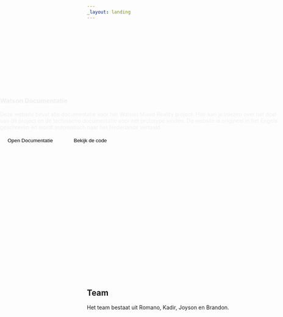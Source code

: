 ```yaml
---
_layout: landing
---
```


<section class="watson-banner">
    <section class="container-xxl">
        <h1>Watson Documentatie</h1>
        <p style="max-width: 750px">
            Deze website bevat alle documentatie voor het Watson Mixed Reality project.
            Hier kan je inlezen over het doel van dit project en de technische documentatie
            voor het prototype vinden. De website is origineel in het Engels geschreven en 
            wordt automatisch naar het Nederlands vertaald.
        </p>
        <section class="banner-action">
            <a href="./docs/introduction.html">
                <button>
                    Open Documentatie
                </button>
            </a>
            <a href="https://github.com/XR-Solutions">
                <button>
                    Bekijk de code
                </button>
            </a>
        </section>
    </section>
</section>
<div class="space-maker"></div>

<style>
    .watson-banner {
        position: absolute;
        width: 100vw;
        min-height: 600px;
        top: 60px;
        left: 0px;
        background: url('../images/banner/banner-2.png');
        background-size: cover;
        background-position: center;
        border-bottom: solid 1px var(--bs-border-color);
        display: flex;
        align-items: center;
    }

    .watson-banner h1, .watson-banner p {
        color: #EFEFEF;
    }

    .banner-action {
        display: flex;
        gap: 15px;
    }

    .banner-action button {
        text-decoration: none;
        border: solid 1px var(--bs-border-color);
        background: var(--bs-secondary-bg);
        padding: 5px 20px;
        border-radius: 5px;
        transition: background 0.3s;
    }

    .banner-action button:hover {
        background: var(--bs-tertiary-bg);
    }

    .banner-action a::after {
        display: none !important;
    }

    .space-maker {
        margin-bottom: 700px;
    }
</style>

## Team
Het team bestaat uit Romano, Kadir, Joyson en Brandon.
